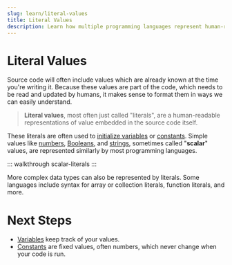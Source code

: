 ```yaml
---
slug: learn/literal-values
title: Literal Values
description: Learn how multiple programming languages represent human-readable values.
---
```


# Literal Values

Source code will often include values which are already known at the time you're writing it.
Because these values are part of the code, which needs to be read and updated by humans, it makes sense to format them in ways we can easily understand.

> **Literal values**, most often just called "literals", are a human-readable representations of value embedded in the source code itself.

These literals are often used to [initialize variables](/learn/variable-assignment/) or [constants](/learn/constants/).
Simple values like [numbers](/learn/numbers/), [Booleans](/learn/booleans/), and [strings](/learn/strings), sometimes called "**scalar**" values, are represented similarly by most programming languages.

::: walkthrough scalar-literals
:::

More complex data types can also be represented by literals.
Some languages include syntax for array or collection literals, function literals, and more.

# Next Steps

* [Variables](/learn/variables/) keep track of your values.
* [Constants](/learn/constants/) are fixed values, often numbers, which never change when your code is run.
